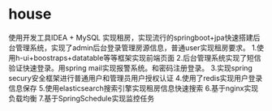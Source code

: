 ﻿# house
使用开发工具IDEA + MySQL 实现租房，实现流行的springboot+jpa快速搭建后台管理系统，实现了admin后台登录管理房源信息，普通user实现租房要求。
1.使用h-ui+boostraps+datatable等等框架实现前端页面
2.后台管理系统实现了短信验证快速登录。用spring mail实现报警系统。和密码注册登录。
3.实现spring secury安全框架进行普通用户和管理员用户授权认证
4.使用了redis实现用户登录信息保存
5.使用elasticsearch搜索引擎实现租房信息快速搜索
6.基于nginx实现负载均衡
7.基于SpringSchedule实现监控任务
